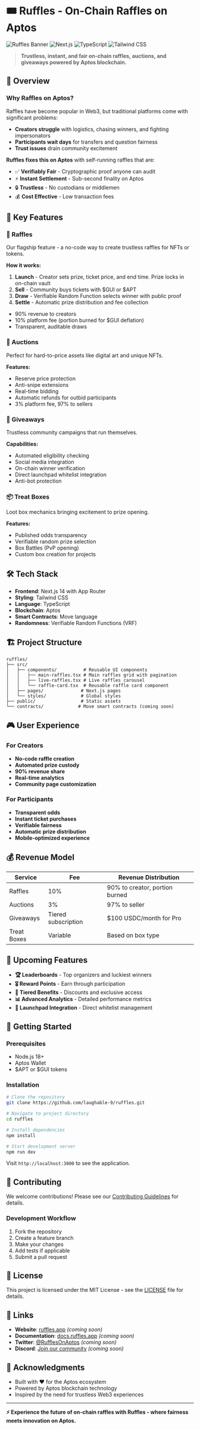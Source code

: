 # 🎟️ Ruffles - On-Chain Raffles on Aptos

![Ruffles Banner](https://img.shields.io/badge/Built%20on-Aptos-FF6B6B?style=for-the-badge&logo=data:image/svg+xml;base64,PHN2ZyB3aWR0aD0iMjQiIGhlaWdodD0iMjQiIHZpZXdCb3g9IjAgMCAyNCAyNCIgZmlsbD0ibm9uZSIgeG1sbnM9Imh0dHA6Ly93d3cudzMub3JnLzIwMDAvc3ZnIj4KPHBhdGggZD0iTTEyIDJMMTMuMDkgOC4yNkwyMCA5TDEzLjA5IDE1Ljc0TDEyIDIyTDEwLjkxIDE1Ljc0TDQgOUwxMC45MSA4LjI2TDEyIDJaIiBmaWxsPSJ3aGl0ZSIvPgo8L3N2Zz4K)
![Next.js](https://img.shields.io/badge/Next.js-14-black?style=for-the-badge&logo=next.js)
![TypeScript](https://img.shields.io/badge/TypeScript-007ACC?style=for-the-badge&logo=typescript&logoColor=white)
![Tailwind CSS](https://img.shields.io/badge/Tailwind_CSS-38B2AC?style=for-the-badge&logo=tailwind-css&logoColor=white)

> **Trustless, instant, and fair on-chain raffles, auctions, and giveaways powered by Aptos blockchain.**

## 🌟 Overview

### Why Raffles on Aptos?

Raffles have become popular in Web3, but traditional platforms come with significant problems:
- **Creators struggle** with logistics, chasing winners, and fighting impersonators
- **Participants wait days** for transfers and question fairness
- **Trust issues** drain community excitement

**Ruffles fixes this on Aptos** with self-running raffles that are:
- ✅ **Verifiably Fair** - Cryptographic proof anyone can audit
- ⚡ **Instant Settlement** - Sub-second finality on Aptos
- 🔒 **Trustless** - No custodians or middlemen
- 💰 **Cost Effective** - Low transaction fees

## 🚀 Key Features

### 🎯 Raffles
Our flagship feature - a no-code way to create trustless raffles for NFTs or tokens.

**How it works:**
1. **Launch** - Creator sets prize, ticket price, and end time. Prize locks in on-chain vault
2. **Sell** - Community buys tickets with $GUI or $APT
3. **Draw** - Verifiable Random Function selects winner with public proof
4. **Settle** - Automatic prize distribution and fee collection

- 90% revenue to creators
- 10% platform fee (portion burned for $GUI deflation)
- Transparent, auditable draws

### 🔨 Auctions
Perfect for hard-to-price assets like digital art and unique NFTs.

**Features:**
- Reserve price protection
- Anti-snipe extensions
- Real-time bidding
- Automatic refunds for outbid participants
- 3% platform fee, 97% to sellers

### 🎁 Giveaways
Trustless community campaigns that run themselves.

**Capabilities:**
- Automated eligibility checking
- Social media integration
- On-chain winner verification
- Direct launchpad whitelist integration
- Anti-bot protection

### 📦 Treat Boxes
Loot box mechanics bringing excitement to prize opening.

**Features:**
- Published odds transparency
- Verifiable random prize selection
- Box Battles (PvP opening)
- Custom box creation for projects

## 🛠️ Tech Stack

- **Frontend**: Next.js 14 with App Router
- **Styling**: Tailwind CSS
- **Language**: TypeScript
- **Blockchain**: Aptos
- **Smart Contracts**: Move language
- **Randomness**: Verifiable Random Functions (VRF)

## 🏗️ Project Structure

```
ruffles/
├── src/
│   ├── components/          # Reusable UI components
│   │   ├── main-raffles.tsx # Main raffles grid with pagination
│   │   ├── live-raffles.tsx # Live raffles carousel
│   │   └── raffle-card.tsx  # Reusable raffle card component
│   ├── pages/              # Next.js pages
│   └── styles/             # Global styles
├── public/                 # Static assets
└── contracts/             # Move smart contracts (coming soon)
```

## 🎮 User Experience

### For Creators
- **No-code raffle creation**
- **Automated prize custody**
- **90% revenue share**
- **Real-time analytics**
- **Community page customization**

### For Participants
- **Transparent odds**
- **Instant ticket purchases**
- **Verifiable fairness**
- **Automatic prize distribution**
- **Mobile-optimized experience**

## 💰 Revenue Model

| Service | Fee | Revenue Distribution |
|---------|-----|---------------------|
| Raffles | 10% | 90% to creator, portion burned |
| Auctions | 3% | 97% to seller |
| Giveaways | Tiered subscription | $100 USDC/month for Pro |
| Treat Boxes | Variable | Based on box type |

## 🔮 Upcoming Features

- **🏆 Leaderboards** - Top organizers and luckiest winners
- **🎖️ Reward Points** - Earn through participation
- **🌟 Tiered Benefits** - Discounts and exclusive access
- **📊 Advanced Analytics** - Detailed performance metrics
- **🤝 Launchpad Integration** - Direct whitelist management

## 🚀 Getting Started

### Prerequisites
- Node.js 18+
- Aptos Wallet
- $APT or $GUI tokens

### Installation

```bash
# Clone the repository
git clone https://github.com/laughable-9/ruffles.git

# Navigate to project directory
cd ruffles

# Install dependencies
npm install

# Start development server
npm run dev
```

Visit `http://localhost:3000` to see the application.

## 🤝 Contributing

We welcome contributions! Please see our [Contributing Guidelines](CONTRIBUTING.md) for details.

### Development Workflow
1. Fork the repository
2. Create a feature branch
3. Make your changes
4. Add tests if applicable
5. Submit a pull request

## 📄 License

This project is licensed under the MIT License - see the [LICENSE](LICENSE) file for details.

## 🔗 Links

- **Website**: [ruffles.app](https://ruffles.app) *(coming soon)*
- **Documentation**: [docs.ruffles.app](https://docs.ruffles.app) *(coming soon)*
- **Twitter**: [@RufflesOnAptos](https://twitter.com/RufflesOnAptos) *(coming soon)*
- **Discord**: [Join our community](https://discord.gg/ruffles) *(coming soon)*

## 🙏 Acknowledgments

- Built with ❤️ for the Aptos ecosystem
- Powered by Aptos blockchain technology
- Inspired by the need for trustless Web3 experiences

---

**⚡ Experience the future of on-chain raffles with Ruffles - where fairness meets innovation on Aptos.**